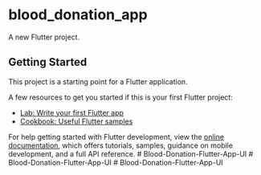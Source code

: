 # blood_donation_app

A new Flutter project.

## Getting Started

This project is a starting point for a Flutter application.

A few resources to get you started if this is your first Flutter project:

- [Lab: Write your first Flutter app](https://docs.flutter.dev/get-started/codelab)
- [Cookbook: Useful Flutter samples](https://docs.flutter.dev/cookbook)

For help getting started with Flutter development, view the
[online documentation](https://docs.flutter.dev/), which offers tutorials,
samples, guidance on mobile development, and a full API reference.
#   B l o o d - D o n a t i o n - F l u t t e r - A p p - U I  
 #   B l o o d - D o n a t i o n - F l u t t e r - A p p - U I  
 #   B l o o d - D o n a t i o n - F l u t t e r - A p p - U I  
 